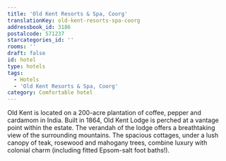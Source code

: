 ```yaml
---
title: 'Old Kent Resorts & Spa, Coorg'
translationKey: old-kent-resorts-spa-coorg
addressbook_id: 3186
postalcode: 571237
starcategories_id: ''
rooms: ''
draft: false
id: hotel
type: hotels
tags:
  - Hotels
  - 'Old Kent Resorts & Spa, Coorg'
category: Comfortable hotel
---
```

Old Kent is located on a 200-acre plantation of coffee, pepper and cardamom in India. Built in 1864, Old Kent Lodge is perched at a vantage point within the estate. The verandah of the lodge offers a breathtaking view of the surrounding mountains. The spacious cottages, under a lush canopy of teak, rosewood and mahogany trees, combine luxury with colonial charm (including fitted Epsom-salt foot baths!).
